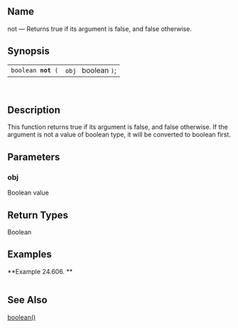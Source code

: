 <div>

<div>

</div>

<div>

## Name

not — Returns true if its argument is false, and false otherwise.

</div>

<div>

## Synopsis

<div>

|                         |                     |
|-------------------------|---------------------|
| `boolean `**`not`**` (` | `obj ` boolean `)`; |

<div>

 

</div>

</div>

</div>

<div>

## Description

This function returns true if its argument is false, and false
otherwise. If the argument is not a value of boolean type, it will be
converted to boolean first.

</div>

<div>

## Parameters

<div>

### obj

Boolean value

</div>

</div>

<div>

## Return Types

Boolean

</div>

<div>

## Examples

<div>

**Example 24.606. **

<div>

``` screen
```

</div>

</div>

  

</div>

<div>

## See Also

<a href="xpf_boolean.html" class="link" title="boolean">boolean()</a>

</div>

</div>
